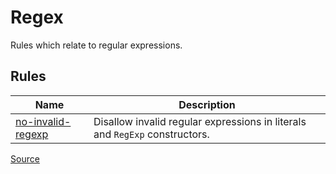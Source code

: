 <!--
 generated docs file, do not edit by hand, see xtask/docgen 
-->

# Regex

Rules which relate to regular expressions.
## Rules
| Name | Description |
| ---- | ----------- |
| [no-invalid-regexp](./no-invalid-regexp.md) | Disallow invalid regular expressions in literals and `RegExp` constructors. |

[Source](https://github.com/rslint/rslint/tree/master/crates/rslint_core/src/groups/regex)